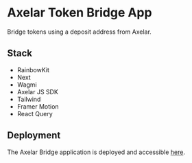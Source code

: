 # Axelar Token Bridge App

Bridge tokens using a deposit address from Axelar.

## Stack

- RainbowKit
- Next
- Wagmi
- Axelar JS SDK
- Tailwind
- Framer Motion
- React Query

## Deployment

The Axelar Bridge application is deployed and accessible [here](https://axelar-bridge-app.vercel.app/).
